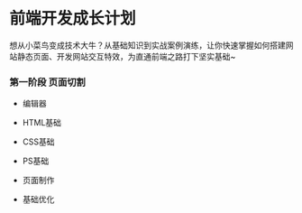 # 前端开发成长计划

想从小菜鸟变成技术大牛？从基础知识到实战案例演练，让你快速掌握如何搭建网站静态页面、开发网站交互特效，为直通前端之路打下坚实基础~

### 第一阶段 页面切割

* 编辑器

* HTML基础

* CSS基础

* PS基础

* 页面制作

* 基础优化



